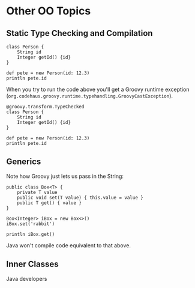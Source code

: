# Other OO Topics


## Static Type Checking and Compilation

	class Person {
	    String id
	    Integer getId() {id}
	}
	
	def pete = new Person(id: 12.3)
	println pete.id

When you try to run the code above you'll get a Groovy runtime exception (`org.codehaus.groovy.runtime.typehandling.GroovyCastException`). 
	
	@groovy.transform.TypeChecked
	class Person {
	    String id
	    Integer getId() {id}
	}
	
	def pete = new Person(id: 12.3)
	println pete.id

## Generics



Note how Groovy just lets us pass in the String:

	public class Box<T> {
	    private T value
	    public void set(T value) { this.value = value }
	    public T get() { value }
	}
	
	Box<Integer> iBox = new Box<>()
	iBox.set('rabbit')
	
	println iBox.get()

Java won't compile code equivalent to that above.

## Inner Classes
Java developers 